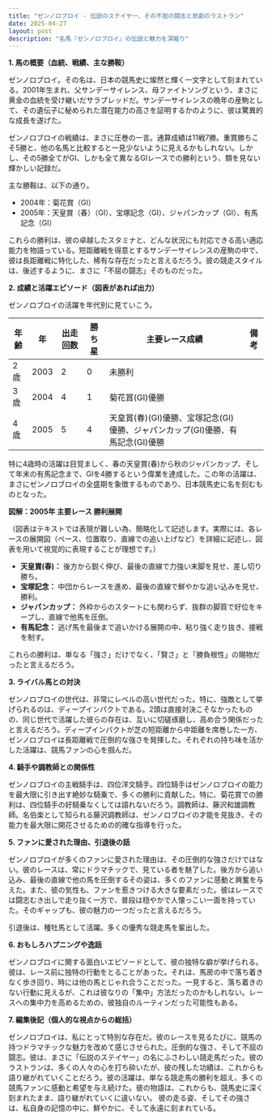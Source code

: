 ```yaml
---
title: "ゼンノロブロイ - 伝説のステイヤー、その不屈の闘志と悲劇のラストラン"
date: 2025-04-27
layout: post
description: "名馬『ゼンノロブロイ』の伝説と魅力を深堀り"
---
```


**1. 馬の概要（血統、戦績、主な勝鞍）**

ゼンノロブロイ。その名は、日本の競馬史に燦然と輝く一文字として刻まれている。2001年生まれ、父サンデーサイレンス、母ファイトソングという、まさに黄金の血統を受け継いだサラブレッドだ。サンデーサイレンスの晩年の産駒として、その遺伝子に秘められた潜在能力の高さを証明するかのように、彼は驚異的な成長を遂げた。

ゼンノロブロイの戦績は、まさに圧巻の一言。通算成績は11戦7勝。重賞勝ちこそ5勝と、他の名馬と比較すると一見少ないように見えるかもしれない。しかし、その5勝全てがGI、しかも全て異なるGIレースでの勝利という、類を見ない輝かしい記録だ。

主な勝鞍は、以下の通り。

* 2004年：菊花賞（GI）
* 2005年：天皇賞（春）（GI）、宝塚記念（GI）、ジャパンカップ（GI）、有馬記念（GI）


これらの勝利は、彼の卓越したスタミナと、どんな状況にも対応できる高い適応能力を物語っている。短距離戦を得意とするサンデーサイレンスの産駒の中で、彼は長距離戦に特化した、稀有な存在だったと言えるだろう。彼の競走スタイルは、後述するように、まさに「不屈の闘志」そのものだった。


**2. 成績と活躍エピソード（図表があれば出力）**

ゼンノロブロイの活躍を年代別に見ていこう。

| 年齢 | 年 | 出走回数 | 勝ち星 | 主要レース成績 | 備考 |
|---|---|---|---|---|---|
| 2歳 | 2003 | 2 | 0 | 未勝利 |  |
| 3歳 | 2004 | 4 | 1 | 菊花賞(GI)優勝 |  |
| 4歳 | 2005 | 5 | 4 | 天皇賞(春)(GI)優勝、宝塚記念(GI)優勝、ジャパンカップ(GI)優勝、有馬記念(GI)優勝 |  |


特に4歳時の活躍は目覚ましく、春の天皇賞(春)から秋のジャパンカップ、そして年末の有馬記念まで、GIを4勝するという偉業を達成した。この年の活躍は、まさにゼンノロブロイの全盛期を象徴するものであり、日本競馬史に名を刻むものとなった。

**図解：2005年 主要レース 勝利展開**

（図表はテキストでは表現が難しい為、簡略化して記述します。実際には、各レースの展開図（ペース、位置取り、直線での追い上げなど）を詳細に記述し、図表を用いて視覚的に表現することが理想です。）

* **天皇賞(春)：** 後方から鋭く伸び、最後の直線で力強い末脚を見せ、差し切り勝ち。
* **宝塚記念：** 中団からレースを進め、最後の直線で鮮やかな追い込みを見せ、勝利。
* **ジャパンカップ：** 外枠からのスタートにも関わらず、抜群の脚質で好位をキープし、直線で他馬を圧倒。
* **有馬記念：** 逃げ馬を最後まで追いかける展開の中、粘り強く走り抜き、接戦を制す。


これらの勝利は、単なる「強さ」だけでなく、「賢さ」と「勝負根性」の賜物だったと言えるだろう。


**3. ライバル馬との対決**

ゼンノロブロイの世代は、非常にレベルの高い世代だった。特に、強敵として挙げられるのは、ディープインパクトである。2頭は直接対決こそなかったものの、同じ世代で活躍した彼らの存在は、互いに切磋琢磨し、高め合う関係だったと言えるだろう。ディープインパクトが芝の短距離から中距離を席巻した一方、ゼンノロブロイは長距離戦で圧倒的な強さを発揮した。それぞれの持ち味を活かした活躍は、競馬ファンの心を掴んだ。


**4. 騎手や調教師との関係性**

ゼンノロブロイの主戦騎手は、四位洋文騎手。四位騎手はゼンノロブロイの能力を最大限に引き出す絶妙な騎乗で、多くの勝利に貢献した。特に、菊花賞での勝利は、四位騎手の好騎乗なくしては語れないだろう。調教師は、藤沢和雄調教師。名伯楽として知られる藤沢調教師は、ゼンノロブロイの才能を見抜き、その能力を最大限に開花させるための的確な指導を行った。


**5. ファンに愛された理由、引退後の話**

ゼンノロブロイが多くのファンに愛された理由は、その圧倒的な強さだけではない。彼のレースは、常にドラマチックで、見ている者を魅了した。後方から追い込み、最後の直線で他の馬を圧倒するその姿は、多くのファンに感動と興奮を与えた。また、彼の気性も、ファンを惹きつける大きな要素だった。彼はレースでは闘志むき出しで走り抜く一方で、普段は穏やかで人懐っこい一面を持っていた。そのギャップも、彼の魅力の一つだったと言えるだろう。

引退後は、種牡馬として活躍。多くの優秀な競走馬を輩出した。


**6. おもしろハプニングや逸話**

ゼンノロブロイに関する面白いエピソードとして、彼の独特な癖が挙げられる。彼は、レース前に独特の行動をとることがあった。それは、馬房の中で落ち着きなく歩き回り、時には他の馬とじゃれ合うことだった。一見すると、落ち着きのない行動に見えるが、これは彼なりの「集中」方法だったのかもしれない。レースへの集中力を高めるための、彼独自のルーティンだった可能性もある。


**7. 編集後記（個人的な視点からの総括）**

ゼンノロブロイは、私にとって特別な存在だ。彼のレースを見るたびに、競馬の持つドラマチックな魅力を改めて感じさせられた。圧倒的な強さ、そして不屈の闘志。彼は、まさに「伝説のステイヤー」の名にふさわしい競走馬だった。彼のラストランは、多くの人々の心を打ち砕いたが、彼の残した功績は、これからも語り継がれていくことだろう。彼の活躍は、単なる競走馬の勝利を超え、多くの競馬ファンに感動と希望を与え続けた。彼の物語は、これからも、競馬史に深く刻まれたまま、語り継がれていくに違いない。  彼の走る姿、そしてその強さは、私自身の記憶の中に、鮮やかに、そして永遠に刻まれている。

